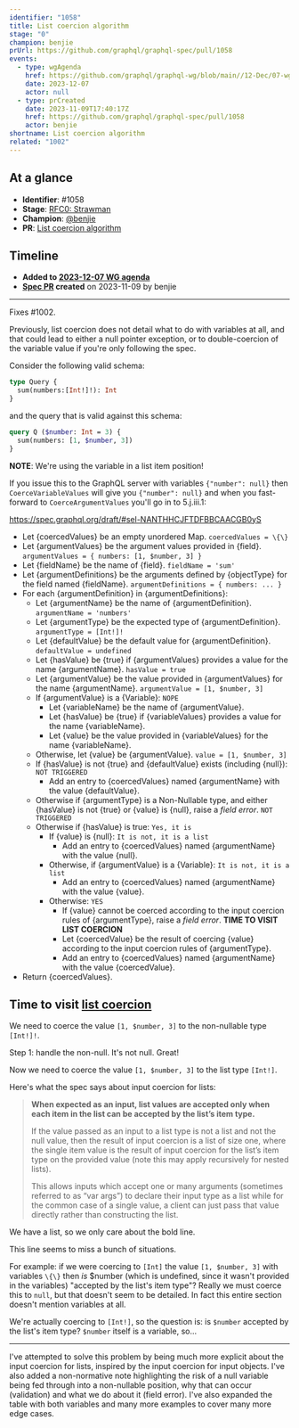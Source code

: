 ```yaml
---
identifier: "1058"
title: List coercion algorithm
stage: "0"
champion: benjie
prUrl: https://github.com/graphql/graphql-spec/pull/1058
events:
  - type: wgAgenda
    href: https://github.com/graphql/graphql-wg/blob/main//12-Dec/07-wg-primary.md
    date: 2023-12-07
    actor: null
  - type: prCreated
    date: 2023-11-09T17:40:17Z
    href: https://github.com/graphql/graphql-spec/pull/1058
    actor: benjie
shortname: List coercion algorithm
related: "1002"
---
```


## At a glance

- **Identifier**: #1058
- **Stage**: [RFC0: Strawman](https://github.com/graphql/graphql-spec/blob/main/CONTRIBUTING.md#stage-0-strawman)
- **Champion**: [@benjie](https://github.com/benjie)
- **PR**: [List coercion algorithm](https://github.com/graphql/graphql-spec/pull/1058)

<!-- BEGIN_CUSTOM_TEXT -->



<!-- END_CUSTOM_TEXT -->

## Timeline

- **Added to [2023-12-07 WG agenda](https://github.com/graphql/graphql-wg/blob/main//12-Dec/07-wg-primary.md)**
- **[Spec PR](https://github.com/graphql/graphql-spec/pull/1058) created** on 2023-11-09 by benjie

<!-- VERBATIM -->

---

Fixes #1002.

Previously, list coercion does not detail what to do with variables at all, and that could lead to either a null pointer exception, or to double-coercion of the variable value if you're only following the spec.

Consider the following valid schema:

```graphql
type Query {
  sum(numbers:[Int!]!): Int
}
```

and the query that is valid against this schema:

```graphql
query Q ($number: Int = 3) {
  sum(numbers: [1, $number, 3])
}
```

**NOTE**: We're using the variable in a list item position!

If you issue this to the GraphQL server with variables `{"number": null}` then `CoerceVariableValues` will give you `{"number": null}` and when you fast-forward to `CoerceArgumentValues` you'll go in to 5.j.iii.1:

https://spec.graphql.org/draft/#sel-NANTHHCJFTDFBBCAACGB0yS

- Let \{coercedValues\} be an empty unordered Map. `coercedValues = \{\}`
- Let \{argumentValues\} be the argument values provided in \{field\}. `argumentValues = { numbers: [1, $number, 3] }`
- Let \{fieldName\} be the name of \{field\}. `fieldName = 'sum'`
- Let \{argumentDefinitions\} be the arguments defined by \{objectType\} for the
  field named \{fieldName\}. `argumentDefinitions = { numbers: ... }`
- For each \{argumentDefinition\} in \{argumentDefinitions\}:
  - Let \{argumentName\} be the name of \{argumentDefinition\}. `argumentName = 'numbers'`
  - Let \{argumentType\} be the expected type of \{argumentDefinition\}. `argumentType = [Int!]!`
  - Let \{defaultValue\} be the default value for \{argumentDefinition\}. `defaultValue = undefined`
  - Let \{hasValue\} be \{true\} if \{argumentValues\} provides a value for the name
    \{argumentName\}. `hasValue = true`
  - Let \{argumentValue\} be the value provided in \{argumentValues\} for the name
    \{argumentName\}. `argumentValue = [1, $number, 3]`
  - If \{argumentValue\} is a \{Variable\}: `NOPE`
    - Let \{variableName\} be the name of \{argumentValue\}.
    - Let \{hasValue\} be \{true\} if \{variableValues\} provides a value for the name
      \{variableName\}.
    - Let \{value\} be the value provided in \{variableValues\} for the name
      \{variableName\}.
  - Otherwise, let \{value\} be \{argumentValue\}. `value = [1, $number, 3]`
  - If \{hasValue\} is not \{true\} and \{defaultValue\} exists (including \{null\}):  `NOT TRIGGERED`
    - Add an entry to \{coercedValues\} named \{argumentName\} with the value
      \{defaultValue\}.
  - Otherwise if \{argumentType\} is a Non-Nullable type, and either \{hasValue\} is
    not \{true\} or \{value\} is \{null\}, raise a _field error_.  `NOT TRIGGERED`
  - Otherwise if \{hasValue\} is true: `Yes, it is`
    - If \{value\} is \{null\}: `It is not, it is a list`
      - Add an entry to \{coercedValues\} named \{argumentName\} with the value
        \{null\}.
    - Otherwise, if \{argumentValue\} is a \{Variable\}: `It is not, it is a list`
      - Add an entry to \{coercedValues\} named \{argumentName\} with the value
        \{value\}.
    - Otherwise: `YES`
      - If \{value\} cannot be coerced according to the input coercion rules of
        \{argumentType\}, raise a _field error_. **TIME TO VISIT LIST COERCION**
      - Let \{coercedValue\} be the result of coercing \{value\} according to the
        input coercion rules of \{argumentType\}.
      - Add an entry to \{coercedValues\} named \{argumentName\} with the value
        \{coercedValue\}.
- Return \{coercedValues\}.

## Time to visit [list coercion](https://spec.graphql.org/draft/#sec-List)

We need to coerce the value `[1, $number, 3]` to the non-nullable type `[Int!]!`.

Step 1: handle the non-null. It's not null. Great!

Now we need to coerce the value `[1, $number, 3]` to the list type `[Int!]`.

Here's what the spec says about input coercion for lists:

> **When expected as an input, list values are accepted only when each item in the list can be accepted by the list’s item type.**
>
> If the value passed as an input to a list type is not a list and not the null value, then the result of input coercion is a list of size one, where the single item value is the result of input coercion for the list’s item type on the provided value (note this may apply recursively for nested lists).
>
> This allows inputs which accept one or many arguments (sometimes referred to as “var args”) to declare their input type as a list while for the common case of a single value, a client can just pass that value directly rather than constructing the list.

We have a list, so we only care about the bold line.

This line seems to miss a bunch of situations.

For example: if we were coercing to `[Int]` the value `[1, $number, 3]` with variables `\{\}` then _is_ $number (which is undefined, since it wasn't provided in the variables) "accepted by the list's item type"? Really we must coerce this to `null`, but that doesn't seem to be detailed. In fact this entire section doesn't mention variables at all.

We're actually coercing to `[Int!]`, so the question is: is `$number` accepted by the list's item type? `$number` itself is a variable, so...

---

I've attempted to solve this problem by being much more explicit about the input coercion for lists, inspired by the input coercion for input objects. I've also added a non-normative note highlighting the risk of a null variable being fed through into a non-nullable position, why that can occur (validation) and what we do about it (field error). I've also expanded the table with both variables and many more examples to cover many more edge cases.
